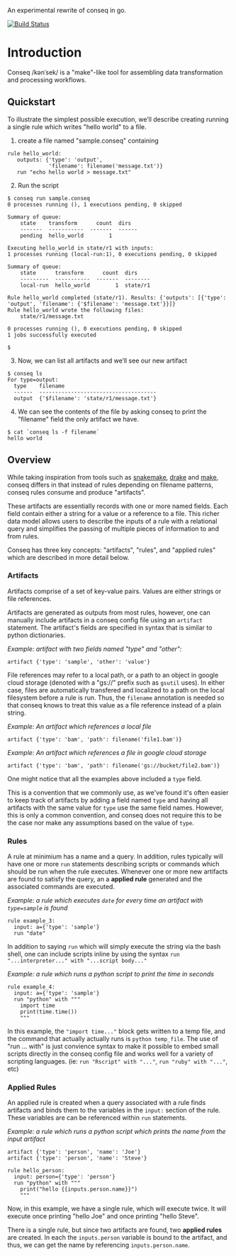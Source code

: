 An experimental rewrite of conseq in go.

[![Build Status](https://travis-ci.com/pgm/goconseq.svg?branch=master)](https://travis-ci.com/pgm/goconseq)

# Introduction

Conseq /kənˈsek/ is a "make"-like tool for assembling data transformation and processing workflows.

## Quickstart

To illustrate the simplest possible execution, we’ll describe creating running a single rule which writes "hello world" to a file.

1. create a file named "sample.conseq" containing

```
rule hello_world:
   outputs: {'type': 'output',
             'filename': filename('message.txt')}
   run "echo hello world > message.txt"
```

2. Run the script

```
$ conseq run sample.conseq
0 processes running (), 1 executions pending, 0 skipped

Summary of queue:
    state    transform      count  dirs
    -------  -----------  -------  ------
    pending  hello_world        1

Executing hello_world in state/r1 with inputs:
1 processes running (local-run:1), 0 executions pending, 0 skipped

Summary of queue:
    state      transform      count  dirs
    ---------  -----------  -------  --------
    local-run  hello_world        1  state/r1

Rule hello_world completed (state/r1). Results: {'outputs': [{'type': 'output', 'filename': {'$filename': 'message.txt'}}]}
Rule hello_world wrote the following files:
	state/r1/message.txt

0 processes running (), 0 executions pending, 0 skipped
1 jobs successfully executed

$
```

3. Now, we can list all artifacts and we’ll see our new artifact

```
$ conseq ls
For type=output:
  type    filename
  ------  -------------------------------------
  output  {'$filename': 'state/r1/message.txt'}
```

4. We can see the contents of the file by asking conseq to print the "filename" field the only artifact we have.

```
$ cat `conseq ls -f filename`
hello world
```

## Overview

While taking inspiration from tools such as [snakemake](https://snakemake.readthedocs.io/), [drake](https://github.com/Factual/drake) and [make](<https://en.wikipedia.org/wiki/Make_(software)>), conseq differs in that instead of rules depending on filename patterns, conseq rules consume and produce "artifacts".

These artifacts are essentially records with one or more named fields. Each field contain either a string for a value or a reference to a file. This richer data model allows users to describe the inputs of a rule with a relational query and simplifies the passing of multiple pieces of information to and from rules.

Conseq has three key concepts: "artifacts", "rules", and "applied rules" which are described in more detail below.

### Artifacts

Artifacts comprise of a set of key-value pairs. Values are either strings or file references.

Artifacts are generated as outputs from most rules, however, one can manually include artifacts in a conseq config file using an `artifact` statement. The artifact's fields are specified in syntax that is similar to python dictionaries.

_Example: artifact with two fields named "type" and "other":_

```
artifact {'type': 'sample', 'other': 'value'}
```

File references may refer to a local path, or a path to an object in google cloud storage (denoted with a "gs://" prefix such as `gsutil` uses). In either case, files are automatically transfered and localized to a path on the local filesystem before a rule is run. Thus, the `filename` annotation is needed so that conseq knows to treat this value as a file reference instead of a plain string.

_Example: An artifact which references a local file_

```
artifact {'type': 'bam', 'path': filename('file1.bam')}
```

_Example: An artifact which references a file in google cloud storage_

```
artifact {'type': 'bam', 'path': filename('gs://bucket/file2.bam')}
```

One might notice that all the examples above included a `type` field.

This is a convention that we commonly use, as we've found it's often easier to keep track of artifacts by adding a field named `type` and having all artifacts with the same value for `type` use the same field names. However, this is only a common convention, and conseq does not require this to be the case nor make any assumptions based on the value of `type`.

### Rules

A rule at minimium has a name and a query. In addition, rules typically will have one or more `run` statements describing scripts or commands which should be run when the rule executes. Whenever one or more new artifacts are found to satisfy the query, an a **applied rule** generated and the associated commands are executed.

_Example: a rule which executes `date` for every time an artifact with `type=sample` is found_

```
rule example_3:
  input: a={'type': 'sample'}
  run "date"
```

In addition to saying `run` which will simply execute the string via the bash shell, one can include scripts inline by using the syntax `run "...interpreter..." with "...script body..."`

_Example: a rule which runs a python script to print the time in seconds_

```
rule example_4:
  input: a={'type': 'sample'}
  run "python" with """
    import time
    print(time.time())
    """
```

In this example, the `"import time..."` block gets written to a temp file, and the command that actually actually runs is `python temp_file`. The use of "run ... with" is just convience syntax to make it possible to embed small scripts directly in the conseq config file and works well for a variety of scripting languages. (ie: `run "Rscript" with "..."`, `run "ruby" with "..."`, etc)

### Applied Rules

An applied rule is created when a query associated with a rule finds artifacts and binds them to the variables in the `input:` section of the rule. These variables are can be referenced within `run` statements.

_Example: a rule which runs a python script which prints the name from the input artifact_

```
artifact {'type': 'person', 'name': 'Joe'}
artifact {'type': 'person', 'name': 'Steve'}

rule hello_person:
  input: person={'type': 'person'}
  run "python" with """
    print("hello {{inputs.person.name}}")
    """
```

Now, in this example, we have a single rule, which will execute twice. It will execute once printing "hello Joe" and once printing "hello Steve".

There is a single rule, but since two artifacts are found, two **applied rules** are created. In each the `inputs.person` variable is bound to the artifact, and thus, we can get the name by referencing `inputs.person.name`.
